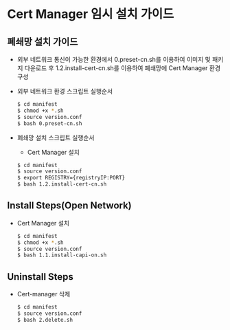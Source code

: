 # Cert Manager 임시 설치 가이드

## 폐쇄망 설치 가이드
* 외부 네트워크 통신이 가능한 환경에서 0.preset-cn.sh를 이용하여 이미지 및 패키지 다운로드 후 1.2.install-cert-cn.sh를 이용하여 폐쇄망에 Cert Manager 환경 구성
* 외부 네트워크 환경 스크립트 실행순서
    ```bash
    $ cd manifest
    $ chmod +x *.sh
    $ source version.conf
    $ bash 0.preset-cn.sh
    ```

* 폐쇄망 설치 스크립트 실행순서
    * Cert Manager 설치
    ```bash
    $ cd manifest
    $ source version.conf
    $ export REGISTRY={registryIP:PORT}
    $ bash 1.2.install-cert-cn.sh
    ```

## Install Steps(Open Network)
* Cert Manager 설치
    ```bash
    $ cd manifest
    $ chmod +x *.sh
    $ source version.conf
    $ bash 1.1.install-capi-on.sh
    ```

## Uninstall Steps
* Cert-manager 삭제
    ```bash
    $ cd manifest
    $ source version.conf
    $ bash 2.delete.sh
    ```